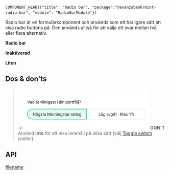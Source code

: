 `COMPONENT_HEAD({"title": "Radio bar", "package":"@avanzabank/mint-radio-bar", "module": "RadioBarModule"})`



Radio bar är en formulärkomponent och används som ett härligare sätt att visa radio buttons på. Den används alltså för att välja ett svar mellan två eller flera alternativ.

<b>Radio bar</b><br/>
<div class="component-example-container" data-example-path="/mint/radio-bar/#/basic"></div>

<b>Inaktiverad</b><br/>
<div class="component-example-container" data-example-path="/mint/radio-bar/#/disabled"></div>

<b>Liten</b><br/>
<div class="component-example-container" data-example-path="/mint/radio-bar/#/small"></div>

## Dos & don'ts
> -> ![DONT](/docs/_media/components/button_toggle_dont.png)
> **DON'T** Använd **inte** för att visa innehåll på olika sätt (välj [Toggle switch](toggle-switch.md)  istället)

## API
<div class="component-library-api" data-package-name="radio-bar"></div>


[filename](includes/_componentFooter.md ':include')

